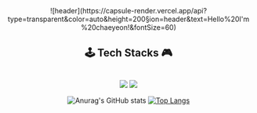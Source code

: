 <div align="center">
![header](https://capsule-render.vercel.app/api?type=transparent&color=auto&height=200&section=header&text=Hello%20I'm%20chaeyeon!&fontSize=60)

  <h2> 🕹️ Tech Stacks 🎮 </h2> <br>
<img src="https://img.shields.io/badge/Django-092E20?style=flat&logo=Django&logoColor=white">
<img src="https://img.shields.io/badge/React-61DAFB?style=flat&logo=React&logoColor=white">


![Anurag's GitHub stats](https://github-readme-stats.vercel.app/api?username=codusl100&show_icons=true&theme=radical) 
[![Top Langs](https://github-readme-stats.vercel.app/api/top-langs/?username=codusl100&layout=compact)](https://github.com/codusl100/github-readme-stats)
</div>
